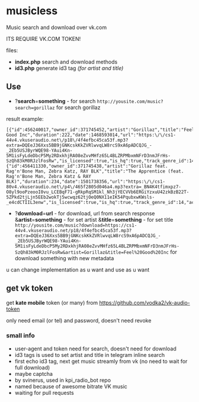 
# musicless
Music search and download over vk.com

ITS REQUIRE VK.COM TOKEN!


files:
- **index.php** search and download methods
- **id3.php** generate id3 tag *(for artist and title)*

## Use
- ?**search**=**something**  - for search
`http://yousite.com/music?search=gorillaz` for search gorillaz

result example:
```
[{"id":456240017,"owner_id":371745452,"artist":"Gorillaz","title":"Feel Good Inc","duration":222,"date":1468593014,"url":"https:\/\/cs1-44v4.vkuseraudio.net\/p18\/4f4efbc45ca53f.mp3?extra=DQEeJ36Xxs5BB9jGNKcskKkZVRlwvqLW8rcS9xA6pADCQJG_-_2Eb5USJByrWQE98-YAui4Kn-5M1isFyLdeDbcP5My2RDxkhjRA08eZvvMHfz65L4BLZRPMbxmNFrD3nmJFrHs-SzQh83kM0RJzlFosRw","is_licensed":true,"is_hq":true,"track_genre_id":14,"access_key":"2d337b59fba1d48289"},{"id":456411330,"owner_id":371745438,"artist":"Gorillaz feat. Rag'n'Bone Man, Zebra Katz, RAY BLK","title":"The Apprentice (feat. Rag'n'Bone Man, Zebra Katz & RAY BLK)","duration":234,"date":1501738356,"url":"https:\/\/cs1-80v4.vkuseraudio.net\/p4\/465f2805d046a4.mp3?extra=_BN4K4tfimxpz7-O8yl9ooPzeooI0vu_LCEBqF71-gRkpRqSM1kl_Nh3jYECVVb6ERGiYzxuU42zkBzB22T-5ZPkd2tjLjn5EEb2wokTj5wcwqz62tjOeQ0NX11eIK54PqubxwKWsls-_e4cdCTIIL3enw","is_licensed":true,"is_hq":true,"track_genre_id":14,"access_key":"759256083b07a4f6ff"}]
```


- ?**download**=**url**  - for download, url from search response
&**artist**=**something**  - for set artist
&**title**=**something**  - for set title
  `  http://yousite.com/music?download=https://cs1-44v4.vkuseraudio.net/p18/4f4efbc45ca53f.mp3?extra=DQEeJ36Xxs5BB9jGNKcskKkZVRlwvqLW8rcS9xA6pADCQJG_-_2Eb5USJByrWQE98-YAui4Kn-5M1isFyLdeDbcP5My2RDxkhjRA08eZvvMHfz65L4BLZRPMbxmNFrD3nmJFrHs-SzQh83kM0RJzlFosRw&artist=Gorillaz&title=Feel%20Good%20Inc`  for download something with new metadata

u can change implementation as u want and use as u want


## get vk token
get **kate mobile** token (or many) from https://github.com/vodka2/vk-audio-token

only need email (or tel) and password, doesn't need revoke


### small info

 - user-agent and token need for search, doesn't need for download
 - id3 tags is used to set artist and title in telegram inline search 
 - first echo id3 tag, next get music streamly from vk (no need to wait for full download)
 - maybe captcha
 - by svinerus, used in kpi_radio_bot repo
 - named because of awesome bitrate VK music
 - waiting for pull requests
